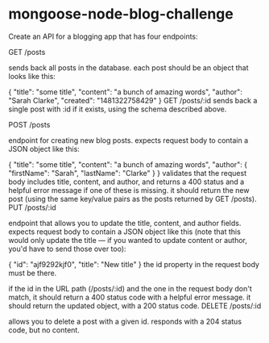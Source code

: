# mongoose-node-blog-challenge

Create an API for a blogging app that has four endpoints:

GET /posts

sends back all posts in the database.
each post should be an object that looks like this:

  {
      "title": "some title",
      "content": "a bunch of amazing words",
      "author": "Sarah Clarke",
      "created": "1481322758429"
  }
GET /posts/:id sends back a single post with :id if it exists, using the schema described above.

POST /posts

endpoint for creating new blog posts.
expects request body to contain a JSON object like this:

  {
      "title": "some title",
      "content": "a bunch of amazing words",
      "author": {
          "firstName": "Sarah",
          "lastName": "Clarke"
      }
  }
validates that the request body includes title, content, and author, and returns a 400 status and a helpful error message if one of these is missing.
it should return the new post (using the same key/value pairs as the posts returned by GET /posts).
PUT /posts/:id

endpoint that allows you to update the title, content, and author fields.
expects request body to contain a JSON object like this (note that this would only update the title — if you wanted to update content or author, you'd have to send those over too):

  {
      "id": "ajf9292kjf0",
      "title": "New title"
  }
the id property in the request body must be there.

if the id in the URL path (/posts/:id) and the one in the request body don't match, it should return a 400 status code with a helpful error message.
it should return the updated object, with a 200 status code.
DELETE /posts/:id

allows you to delete a post with a given id.
responds with a 204 status code, but no content.

